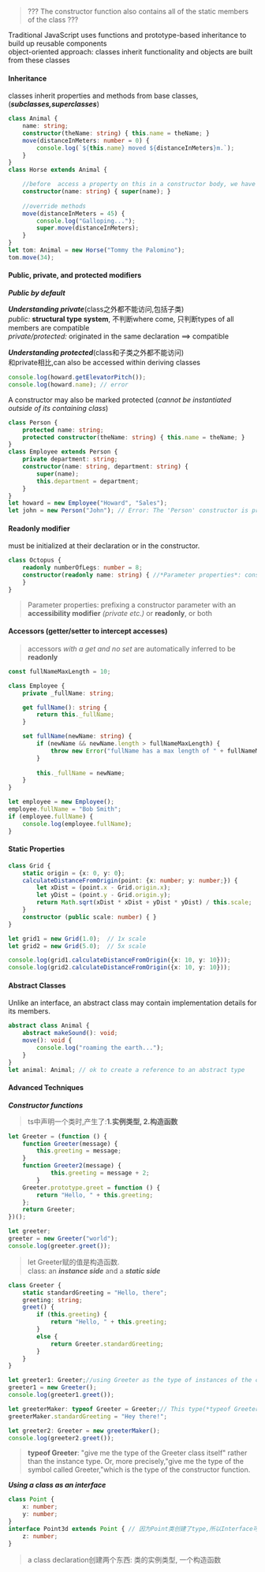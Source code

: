 >??? The constructor function also contains all of the static members of the class ???

Traditional JavaScript uses functions and prototype-based inheritance to build up reusable components   
object-oriented approach: classes inherit functionality and objects are built from these classes   

#### Inheritance
classes inherit properties and methods from base classes,(***subclasses,superclasses***)
```typescript
class Animal {
    name: string;
    constructor(theName: string) { this.name = theName; }
    move(distanceInMeters: number = 0) {
        console.log(`${this.name} moved ${distanceInMeters}m.`);
    }
}
class Horse extends Animal {

    //before  access a property on this in a constructor body, we have to call *super()*
    constructor(name: string) { super(name); } 
    
    //override methods
    move(distanceInMeters = 45) {
        console.log("Galloping...");
        super.move(distanceInMeters);
    }
}
let tom: Animal = new Horse("Tommy the Palomino");
tom.move(34);
```

#### Public, private, and protected modifiers 
***Public by default***   

***Understanding private***(class之外都不能访问,包括子类)   
*public:*  **structural type system**, 不判断where come, 只判断types of all members are compatible   
*private/protected:*  originated in the same declaration ==> compatible

***Understanding protected***(class和子类之外都不能访问)   
和private相比,can also be accessed within deriving classes
```typescript
console.log(howard.getElevatorPitch());
console.log(howard.name); // error
```
A constructor may also be marked protected (*cannot be instantiated outside of its containing class*)
```typescript
class Person {
    protected name: string;
    protected constructor(theName: string) { this.name = theName; }
}
class Employee extends Person {
    private department: string;
    constructor(name: string, department: string) {
        super(name);
        this.department = department;
    }
}
let howard = new Employee("Howard", "Sales");
let john = new Person("John"); // Error: The 'Person' constructor is protected
```

#### Readonly modifier
must be initialized at their declaration or in the constructor.

```typescript
class Octopus {
    readonly numberOfLegs: number = 8;
    constructor(readonly name: string) { //*Parameter properties*: consolidated the declarations and assignment into one location
    }
}
```
> Parameter properties: prefixing a constructor parameter with an **accessibility modifier** *(private etc.)* or **readonly**, or both 

#### Accessors (getter/setter to intercept accesses)
>accessors *with a get and no set* are automatically inferred to be **readonly**
```typescript
const fullNameMaxLength = 10;

class Employee {
    private _fullName: string;

    get fullName(): string {
        return this._fullName;
    }

    set fullName(newName: string) {
        if (newName && newName.length > fullNameMaxLength) {
            throw new Error("fullName has a max length of " + fullNameMaxLength);
        }
        
        this._fullName = newName;
    }
}

let employee = new Employee();
employee.fullName = "Bob Smith";
if (employee.fullName) {
    console.log(employee.fullName);
}
```

#### Static Properties
```typescript
class Grid {
    static origin = {x: 0, y: 0};
    calculateDistanceFromOrigin(point: {x: number; y: number;}) {
        let xDist = (point.x - Grid.origin.x);
        let yDist = (point.y - Grid.origin.y);
        return Math.sqrt(xDist * xDist + yDist * yDist) / this.scale;
    }
    constructor (public scale: number) { }
}

let grid1 = new Grid(1.0);  // 1x scale
let grid2 = new Grid(5.0);  // 5x scale

console.log(grid1.calculateDistanceFromOrigin({x: 10, y: 10}));
console.log(grid2.calculateDistanceFromOrigin({x: 10, y: 10}));
``` 

#### Abstract Classes
Unlike an interface, an abstract class may contain implementation details for its members.
```typescript
abstract class Animal {
    abstract makeSound(): void;
    move(): void {
        console.log("roaming the earth...");
    }
}
let animal: Animal; // ok to create a reference to an abstract type
```

#### Advanced Techniques
***Constructor functions***
> ts中声明一个类时,产生了:**1.实例类型, 2.构造函数**
```typescript
let Greeter = (function () {
    function Greeter(message) {
        this.greeting = message;
    }
    function Greeter2(message) {
            this.greeting = message + 2;
        }
    Greeter.prototype.greet = function () {
        return "Hello, " + this.greeting;
    };
    return Greeter;
})();

let greeter;
greeter = new Greeter("world");
console.log(greeter.greet());
```
>let Greeter赋的值是构造函数.    
>class: an ***instance side*** and a ***static side***
```typescript
class Greeter {
    static standardGreeting = "Hello, there";
    greeting: string;
    greet() {
        if (this.greeting) {
            return "Hello, " + this.greeting;
        }
        else {
            return Greeter.standardGreeting;
        }
    }
}

let greeter1: Greeter;//using Greeter as the type of instances of the class Greeter
greeter1 = new Greeter();
console.log(greeter1.greet());

let greeterMaker: typeof Greeter = Greeter;// This type(*typeof Greeter*) will contain all of the static members of Greeter along with the constructor that creates instances of the Greeter class.
greeterMaker.standardGreeting = "Hey there!";

let greeter2: Greeter = new greeterMaker();
console.log(greeter2.greet());
```
>**typeof Greeter**: "give me the type of the Greeter class itself" rather than the instance type. Or,
more precisely,"give me the type of the symbol called Greeter,"which is the type of the constructor function. 

***Using a class as an interface***
```typescript
class Point {
    x: number;
    y: number;
}
interface Point3d extends Point { // 因为Point类创建了type,所以Interface可以继承
    z: number;
}
```
>a class declaration创建两个东西: 类的实例类型, 一个构造函数